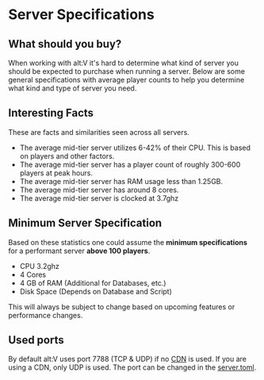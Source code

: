 # Server Specifications

## What should you buy?
When working with alt:V it's hard to determine what kind of server you should be expected to purchase when running a server.
Below are some general specifications with average player counts to help you determine what kind and type of server you need.

## Interesting Facts

These are facts and similarities seen across all servers.

- The average mid-tier server utilizes 6-42% of their CPU. This is based on players and other factors.
- The average mid-tier server has a player count of roughly 300-600 players at peak hours.
- The average mid-tier server has RAM usage less than 1.25GB.
- The average mid-tier server has around 8 cores.
- The average mid-tier server is clocked at 3.7ghz

## Minimum Server Specification

Based on these statistics one could assume the **minimum specifications** for a performant server **above 100 players**.

- CPU 3.2ghz
- 4 Cores
- 4 GB of RAM (Additional for Databases, etc.)
- Disk Space (Depends on Database and Script)

This will always be subject to change based on upcoming features or performance changes.

## Used ports

By default alt:V uses port 7788 (TCP & UDP) if no [CDN](~/articles/cdn.md) is used. If you are using a CDN, only UDP is used.
The port can be changed in the [server.toml](~/articles/configs/server.md).